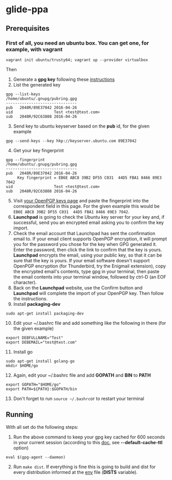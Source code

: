 # glide-ppa
## Prerequisites
### First of all, you need an ubuntu box. You can get one, for example, with vagrant  
`vagrant init ubuntu/trusty64; vagrant up --provider virtualbox`  

Then

1. Generate a **gpg key** following these [instructions](GPG-KEY-INSTRUCTIONS.md)
2. List the generated key

 ```
gpg --list-keys
/home/ubuntu/.gnupg/pubring.gpg
-------------------------------
pub   2048R/89E37042 2016-04-26
uid                  Test <test@test.com>
sub   2048R/92C63808 2016-04-26
```
3. Send key to ubuntu keyserver based on the **pub** id, for the given example

 ```
gpg --send-keys --key hkp://keyserver.ubuntu.com 89E37042
```
4. Get your key fingerprint

 ```
gpg --fingerprint
/home/ubuntu/.gnupg/pubring.gpg
-------------------------------
pub   2048R/89E37042 2016-04-26
      Key fingerprint = EB6E ABC8 39B2 DF55 C031  44D5 FBA1 8466 89E3 7042
uid                  Test <test@test.com>
sub   2048R/92C63808 2016-04-26
```
5. Visit [your OpenPGP keys page](https://launchpad.net/~/+editpgpkeys) and paste the fingerprint into the correspondent field in this page. For the given example this would be `EB6E ABC8 39B2 DF55 C031  44D5 FBA1 8466 89E3 7042`.
6. **Launchpad** is going to check the Ubuntu key server for your key and, if successful, send you an encrypted email asking you to confirm the key import.
7. Check the email account that Launchpad has sent the confirmation email to. If your email client supports OpenPGP encryption, it will prompt you for the password you chose for the key when GPG generated it. Enter the password, then click the link to confirm that the key is yours. **Launchpad** encrypts the email, using your public key, so that it can be sure that the key is yours. If your email software doesn't support OpenPGP encryption (for Thunderbird, try the Enigmail extension), copy the encrypted email's contents, type gpg in your terminal, then paste the email contents into your terminal window, followed by ctrl-D (an EOF character). 
8. Back on the  **Launchpad** website, use the Confirm button and  **Launchpad** will complete the import of your OpenPGP key. Then follow the instructions.
9. Install **packaging-dev**

 ```
sudo apt-get install packaging-dev
```
10. Edit your ~/.bashrc file and add something like the following in there (for the given example)

 ```
export DEBFULLNAME="Test" 
export DEBEMAIL="test@test.com"
```
11. Install go

 ```
sudo apt-get install golang-go
mkdir $HOME/go
```
12. Again, edit your ~/.bashrc file and add **GOPATH** and **BIN** to **PATH** 

 ```
export GOPATH="$HOME/go"
export PATH=${PATH}:$GOPATH/bin
```
13.  Don't forget to run `source ~/.bashrc`or to restart your terminal 

## Running
With all set do the following steps:  

1. Run the above command to keep your gpg key cached for 600 seconds in your current session (according to this [doc](https://www.gnupg.org/documentation/manuals/gnupg/Agent-Options.html), see **--default-cache-ttl** option)

 ```
eval $(gpg-agent --daemon)
```
2. Run `make dist`. If everything is fine this is going to build and dist for every distribution informed at the [env](bin/env) file (**DISTS** variable).
